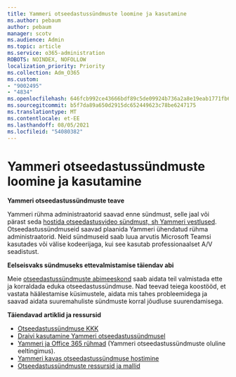 ```yaml
---
title: Yammeri otseedastussündmuste loomine ja kasutamine
ms.author: pebaum
author: pebaum
manager: scotv
ms.audience: Admin
ms.topic: article
ms.service: o365-administration
ROBOTS: NOINDEX, NOFOLLOW
localization_priority: Priority
ms.collection: Adm_O365
ms.custom:
- "9002495"
- "4834"
ms.openlocfilehash: 646fcb992ce43666bdf89c5de09924b736a2a8e19eab1771fb6b320b22310eb6
ms.sourcegitcommit: b5f7da89a650d2915dc652449623c78be6247175
ms.translationtype: MT
ms.contentlocale: et-EE
ms.lasthandoff: 08/05/2021
ms.locfileid: "54080382"
---
```

# <a name="create-and-run-live-events-in-yammer"></a>Yammeri otseedastussündmuste loomine ja kasutamine

**Yammeri otseedastussündmuste teave**

Yammeri rühma administraatorid saavad enne sündmust, selle jaal või pärast seda [hostida otseedastusvideo sündmust, sh Yammeri vestlused](https://docs.microsoft.com/yammer/manage-yammer-groups/yammer-live-events). Otseedastussündmuseid saavad plaanida Yammeri ühendatud rühma administraatorid. Neid sündmuseid saab luua arvutis Microsoft Teamsi kasutades või välise kodeerijaga, kui see kasutab professionaalset A/V seadistust.

**Eelseisvaks sündmuseks ettevalmistamise täiendav abi**

Meie [otseedastussündmuste abimeeskond](https://aka.ms/AA87gbh) saab aidata teil valmistada ette ja korraldada eduka otseedastussündmuse. Nad teevad teiega koostööd, et vastata häälestamise küsimustele, aidata mis tahes probleemidega ja saavad aidata suuremahuliste sündmuste korral jõudluse suurendamisega.

**Täiendavad artiklid ja ressursid**

- [Otseedastussündmuse KKK](https://support.office.com/article/43bbd59d-a734-4c8f-923d-6a239d137d34)
- [Draivi kasutamine Yammeri otseedastussündmusel](https://support.office.com/article/drive-engagement-in-a-yammer-live-event-c0244ad8-6dcb-419c-add9-2e4a00543412?ui=en-US&rs=en-US&ad=US)
- [Yammeri ja Office 365 rühmad](https://docs.microsoft.com/yammer/manage-yammer-groups/yammer-and-office-365-groups) (Yammeri otseedastussündmuste oluline eeltingimus).
- [Yammeri kavas otseedastussündmuse hostimine](https://aka.ms/LiveEventsinYammerplaybook)
- [Otseedastussündmuste ressursid ja mallid](https://aka.ms/LiveEventYammerTemplates)
